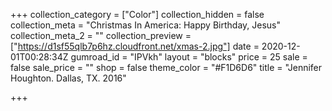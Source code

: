 +++
collection_category = ["Color"]
collection_hidden = false
collection_meta = "Christmas In America: Happy Birthday, Jesus"
collection_meta_2 = ""
collection_preview = ["https://d1sf55qlb7p6hz.cloudfront.net/xmas-2.jpg"]
date = 2020-12-01T00:28:34Z
gumroad_id = "IPVkh"
layout = "blocks"
price = 25
sale = false
sale_price = ""
shop = false
theme_color = "#F1D6D6"
title = "Jennifer Houghton. Dallas, TX. 2016"

+++
